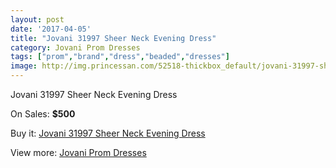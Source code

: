 ```yaml
---
layout: post
date: '2017-04-05'
title: "Jovani 31997 Sheer Neck Evening Dress"
category: Jovani Prom Dresses
tags: ["prom","brand","dress","beaded","dresses"]
image: http://img.princessan.com/52518-thickbox_default/jovani-31997-sheer-neck-evening-dress.jpg
---
```

Jovani 31997 Sheer Neck Evening Dress

On Sales: **$500**
<a href="https://www.princessan.com/en/jovani-prom-dresses/23669-jovani-31997-sheer-neck-evening-dress.html"><amp-img layout="responsive" width="600" height="600" src="//img.princessan.com/52518-thickbox_default/jovani-31997-sheer-neck-evening-dress.jpg" alt="Jovani 31997 Sheer Neck Evening Dress 0" /></a>
<a href="https://www.princessan.com/en/jovani-prom-dresses/23669-jovani-31997-sheer-neck-evening-dress.html"><amp-img layout="responsive" width="600" height="600" src="//img.princessan.com/52520-thickbox_default/jovani-31997-sheer-neck-evening-dress.jpg" alt="Jovani 31997 Sheer Neck Evening Dress 1" /></a>
<a href="https://www.princessan.com/en/jovani-prom-dresses/23669-jovani-31997-sheer-neck-evening-dress.html"><amp-img layout="responsive" width="600" height="600" src="//img.princessan.com/52519-thickbox_default/jovani-31997-sheer-neck-evening-dress.jpg" alt="Jovani 31997 Sheer Neck Evening Dress 2" /></a>

Buy it: [Jovani 31997 Sheer Neck Evening Dress](https://www.princessan.com/en/jovani-prom-dresses/23669-jovani-31997-sheer-neck-evening-dress.html "Jovani 31997 Sheer Neck Evening Dress")

View more: [Jovani Prom Dresses](https://www.princessan.com/en/207-jovani-prom-dresses "Jovani Prom Dresses")